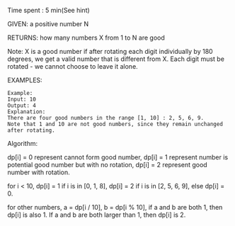 Time spent :  5 min(See hint)

GIVEN: a positive number N

RETURNS: how many numbers X from 1 to N are good

Note: X is a good number if after rotating each digit individually by 180 degrees, we get a valid number that is different from X.  Each digit must be rotated - we cannot choose to leave it alone.

EXAMPLES:

```
Example:
Input: 10
Output: 4
Explanation: 
There are four good numbers in the range [1, 10] : 2, 5, 6, 9.
Note that 1 and 10 are not good numbers, since they remain unchanged after rotating.
```

Algorithm:

dp[i] = 0 represent cannot form good number, dp[i] = 1 represent number is potential good number but with no rotation, dp[i] = 2 represent good number with rotation.

for i < 10, dp[i] = 1 if i is in [0, 1, 8], dp[i] = 2 if i is in [2, 5, 6, 9], else dp[i] = 0.

for other numbers, a = dp[i / 10], b = dp[i % 10], if a and b are both 1, then dp[i] is also 1. If a and b are both larger than 1, then dp[i] is 2.